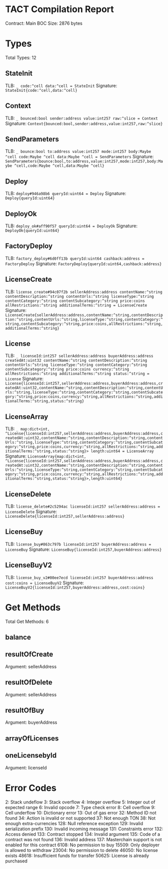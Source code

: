 # TACT Compilation Report
Contract: Main
BOC Size: 2876 bytes

# Types
Total Types: 12

## StateInit
TLB: `_ code:^cell data:^cell = StateInit`
Signature: `StateInit{code:^cell,data:^cell}`

## Context
TLB: `_ bounced:bool sender:address value:int257 raw:^slice = Context`
Signature: `Context{bounced:bool,sender:address,value:int257,raw:^slice}`

## SendParameters
TLB: `_ bounce:bool to:address value:int257 mode:int257 body:Maybe ^cell code:Maybe ^cell data:Maybe ^cell = SendParameters`
Signature: `SendParameters{bounce:bool,to:address,value:int257,mode:int257,body:Maybe ^cell,code:Maybe ^cell,data:Maybe ^cell}`

## Deploy
TLB: `deploy#946a98b6 queryId:uint64 = Deploy`
Signature: `Deploy{queryId:uint64}`

## DeployOk
TLB: `deploy_ok#aff90f57 queryId:uint64 = DeployOk`
Signature: `DeployOk{queryId:uint64}`

## FactoryDeploy
TLB: `factory_deploy#6d0ff13b queryId:uint64 cashback:address = FactoryDeploy`
Signature: `FactoryDeploy{queryId:uint64,cashback:address}`

## LicenseCreate
TLB: `license_create#94c07f2b sellerAddress:address contentName:^string contentDescription:^string contentUrls:^string licenseType:^string contentCategory:^string contentSubcategory:^string price:coins allRestrictions:^string additionalTerms:^string = LicenseCreate`
Signature: `LicenseCreate{sellerAddress:address,contentName:^string,contentDescription:^string,contentUrls:^string,licenseType:^string,contentCategory:^string,contentSubcategory:^string,price:coins,allRestrictions:^string,additionalTerms:^string}`

## License
TLB: `_ licenseId:int257 sellerAddress:address buyerAddress:address createdAt:uint32 contentName:^string contentDescription:^string contentUrls:^string licenseType:^string contentCategory:^string contentSubcategory:^string price:coins currency:^string allRestrictions:^string additionalTerms:^string status:^string = License`
Signature: `License{licenseId:int257,sellerAddress:address,buyerAddress:address,createdAt:uint32,contentName:^string,contentDescription:^string,contentUrls:^string,licenseType:^string,contentCategory:^string,contentSubcategory:^string,price:coins,currency:^string,allRestrictions:^string,additionalTerms:^string,status:^string}`

## LicenseArray
TLB: `_ map:dict<int, ^License{licenseId:int257,sellerAddress:address,buyerAddress:address,createdAt:uint32,contentName:^string,contentDescription:^string,contentUrls:^string,licenseType:^string,contentCategory:^string,contentSubcategory:^string,price:coins,currency:^string,allRestrictions:^string,additionalTerms:^string,status:^string}> length:uint64 = LicenseArray`
Signature: `LicenseArray{map:dict<int, ^License{licenseId:int257,sellerAddress:address,buyerAddress:address,createdAt:uint32,contentName:^string,contentDescription:^string,contentUrls:^string,licenseType:^string,contentCategory:^string,contentSubcategory:^string,price:coins,currency:^string,allRestrictions:^string,additionalTerms:^string,status:^string}>,length:uint64}`

## LicenseDelete
TLB: `license_delete#2c5294ac licenseId:int257 sellerAddress:address = LicenseDelete`
Signature: `LicenseDelete{licenseId:int257,sellerAddress:address}`

## LicenseBuy
TLB: `license_buy#863c797b licenseId:int257 buyerAddress:address = LicenseBuy`
Signature: `LicenseBuy{licenseId:int257,buyerAddress:address}`

## LicenseBuyV2
TLB: `license_buy_v2#00ee7ecd licenseId:int257 buyerAddress:address cost:coins = LicenseBuyV2`
Signature: `LicenseBuyV2{licenseId:int257,buyerAddress:address,cost:coins}`

# Get Methods
Total Get Methods: 6

## balance

## resultOfCreate
Argument: sellerAddress

## resultOfDelete
Argument: sellerAddress

## resultOfBuy
Argument: buyerAddress

## arrayOfLicenses

## oneLicensebyId
Argument: licenseId

# Error Codes
2: Stack undeflow
3: Stack overflow
4: Integer overflow
5: Integer out of expected range
6: Invalid opcode
7: Type check error
8: Cell overflow
9: Cell underflow
10: Dictionary error
13: Out of gas error
32: Method ID not found
34: Action is invalid or not supported
37: Not enough TON
38: Not enough extra-currencies
128: Null reference exception
129: Invalid serialization prefix
130: Invalid incoming message
131: Constraints error
132: Access denied
133: Contract stopped
134: Invalid argument
135: Code of a contract was not found
136: Invalid address
137: Masterchain support is not enabled for this contract
6108: No permission to buy
15509: Only deployer is allowed to withdraw
23004: No permission to delete
46050: No license exists
48618: Insufficient funds for transfer
50625: License is already purchased